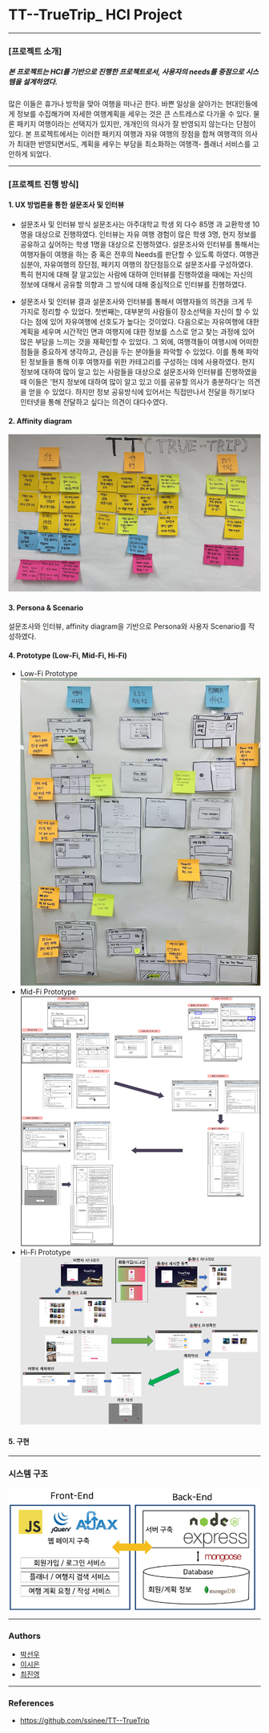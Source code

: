# TT--TrueTrip_ HCI Project
---------------------------------------
### [프로젝트 소개]
##### 본 프로젝트는 HCI를 기반으로 진행한 프로젝트로서, 사용자의 needs를 중점으로 시스템을 설계하였다.

많은 이들은 휴가나 방학을 맞아 여행을 떠나곤 한다. 바쁜 일상을 살아가는 현대인들에게 정보를 수집해가며 자세한 여행계획을 세우는 것은 큰 스트레스로 다가올 수 있다. 물론 패키지 여행이라는 선택지가 있지만, 개개인의 의사가 잘 반영되지 않는다는 단점이 있다. 본 프로젝트에서는 이러한 패키지 여행과 자유 여행의 장점을 합쳐 여행객의 의사가 최대한 반영되면서도, 계획을 세우는 부담을 최소화하는 여행객- 플래너 서비스를 고안하게 되었다. 

---------------------------------------
### [프로젝트 진행 방식]

#### 1. UX 방법론을 통한 설문조사 및 인터뷰
- 설문조사 및 인터뷰 방식
설문조사는 아주대학교 학생 외 다수 85명 과 교환학생 10명을 대상으로 진행하였다. 인터뷰는 자유 여행 경험이 많은 학생 3명, 현지 정보를 공유하고 싶어하는 학생 1명을 대상으로 진행하였다. 설문조사와 인터뷰를 통해서는 여행자들이 여행을 하는 중 혹은 전후의 Needs를 판단할 수 있도록 하였다. 여행관심분야, 자유여행의 장단점, 패키지 여행의 장단점등으로 설문조사를 구성하였다. 특히 현지에 대해 잘 알고있는 사람에 대하여 인터뷰를 진행하였을 때에는 자신의 정보에 대해서 공유할 의향과 그 방식에 대해 중심적으로 인터뷰를 진행하였다.

- 설문조사 및 인터뷰 결과
설문조사와 인터뷰를 통해서 여행자들의 의견을 크게 두 가지로 정리할 수 있었다. 첫번째는, 대부분의 사람들이 장소선택을 자신이 할 수 있다는 점에 있어 자유여행에 선호도가 높다는 것이었다. 다음으로는 자유여행에 대한 계획을 세우며 시간적인 면과 여행지에 대한 정보를 스스로 얻고 찾는 과정에 있어 많은 부담을 느끼는 것을 재확인할 수 있었다. 그 외에, 여행객들이 여행시에 어떠한 점들을 중요하게 생각하고, 관심을 두는 분야들을 파악할 수 있었다. 이를 통해 파악된 정보들을 통해 이후 여행자를 위한 카테고리를 구성하는 데에 사용하였다. 
현지정보에 대하여 많이 알고 있는 사람들을 대상으로 설문조사와 인터뷰를 진행하였을 때 이들은 ’현지 정보에 대하여 많이 알고 있고 이를 공유할 의사가 충분하다’는 의견을 얻을 수 있었다. 하지만 정보 공유방식에 있어서는 직접만나서 전달을 하기보다 인터넷을 통해 전달하고 싶다는 의견이 대다수였다. 

#### 2. Affinity diagram
![](./images/affinity_diagram.png)

#### 3. Persona & Scenario
설문조사와 인터뷰, affinity diagram을 기반으로 Persona와 사용자 Scenario를 작성하였다.

#### 4. Prototype (Low-Fi, Mid-Fi, Hi-Fi)
- Low-Fi Prototype
![](./images/lowfi.png)
- Mid-Fi Prototype
![](./images/midfi.png)
- Hi-Fi Prototype
![](./images/hifi.png)

#### 5. 구현

---------------------------------------
### 시스템 구조
![](./images/시스템구조.png)

---------------------------------------
### Authors
- [박선우](https://github.com/romaakk)
- [이시은](https://github.com/ssinee)
- [최진영](https://github.com/jinyoung0612)
---------------------------------------

### References
- https://github.com/ssinee/TT--TrueTrip